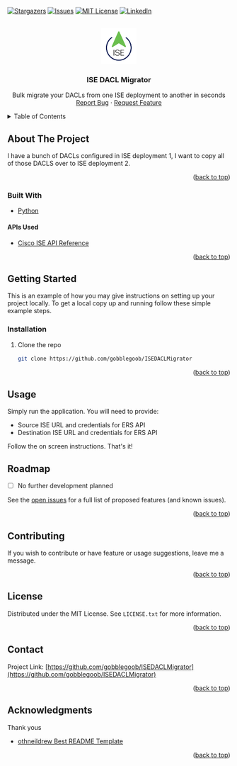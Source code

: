 <div id="top"></div>
<!--
*** Thanks for checking out the Best-README-Template. If you have a suggestion
*** that would make this better, please fork the repo and create a pull request
*** or simply open an issue with the tag "enhancement".
*** Don't forget to give the project a star!
*** Thanks again! Now go create something AMAZING! :D
-->



<!-- PROJECT SHIELDS -->
<!--
*** I'm using markdown "reference style" links for readability.
*** Reference links are enclosed in brackets [ ] instead of parentheses ( ).
*** See the bottom of this document for the declaration of the reference variables
*** for contributors-url, forks-url, etc. This is an optional, concise syntax you may use.
*** https://www.markdownguide.org/basic-syntax/#reference-style-links
-->

[![Stargazers][stars-shield]][stars-url]
[![Issues][issues-shield]][issues-url]
[![MIT License][license-shield]][license-url]
[![LinkedIn][linkedin-shield]][linkedin-url]



<!-- PROJECT LOGO -->
<br />
<div align="center">
  <a href="https://github.com/gobblegoob/ISEDACLMigrator">
    <img src="images/iselogo.png" alt="Logo" height="80">
  </a>

  <h3 align="center">ISE DACL Migrator</h3>

  <p align="center">
    Bulk migrate your DACLs from one ISE deployment to another in seconds
    <br />
    <a href="https://github.com/gobblegoob/ISEDACLMigrator/issues">Report Bug</a>
    ·
    <a href="https://github.com/gobblegoob/ISEDACLMigrator/issues">Request Feature</a>
  </p>
</div>



<!-- TABLE OF CONTENTS -->
<details>
  <summary>Table of Contents</summary>
  <ol>
    <li>
      <a href="#about-the-project">About The Project</a>
      <ul>
        <li><a href="#built-with">Built With</a></li>
      </ul>
    </li>
    <li>
      <a href="#getting-started">Getting Started</a>
      <ul>
        <li><a href="#prerequisites">Prerequisites</a></li>
        <li><a href="#installation">Installation</a></li>
      </ul>
    </li>
    <li><a href="#usage">Usage</a></li>
    <li><a href="#roadmap">Roadmap</a></li>
    <li><a href="#contributing">Contributing</a></li>
    <li><a href="#license">License</a></li>
    <li><a href="#contact">Contact</a></li>
    <li><a href="#acknowledgments">Acknowledgments</a></li>
  </ol>
</details>



<!-- ABOUT THE PROJECT -->
## About The Project

I have a bunch of DACLs configured in ISE deployment 1, I want to copy all of those DACLS over to ISE deployment 2.  

<p align="right">(<a href="#top">back to top</a>)</p>



### Built With

* [Python](https://python.org/)

#### APIs Used
* [Cisco ISE API Reference](https://developer.cisco.com/docs/identity-services-engine/3.0/#!cisco-ise-api-documentation)

<p align="right">(<a href="#top">back to top</a>)</p>



<!-- GETTING STARTED -->
## Getting Started

This is an example of how you may give instructions on setting up your project locally.
To get a local copy up and running follow these simple example steps.
<!--
### Prerequisites

This is an example of how to list things you need to use the software and how to install them.
* npm
  ```sh
  npm install npm@latest -g
  ```
-->

### Installation

1. Clone the repo
   ```sh
   git clone https://github.com/gobblegoob/ISEDACLMigrator
   ```

<p align="right">(<a href="#top">back to top</a>)</p>


<!-- USAGE EXAMPLES -->
## Usage

Simply run the application.  You will need to provide: 
 - Source ISE URL and credentials for ERS API
 - Destination ISE URL and credentials for ERS API

Follow the on screen instructions. That's it!



<!-- ROADMAP -->
## Roadmap

- [ ] No further development planned


See the [open issues](https://github.com/gobblegoob/ISEDACLMigrator/issues) for a full list of proposed features (and known issues).

<p align="right">(<a href="#top">back to top</a>)</p>



<!-- CONTRIBUTING -->
## Contributing

If you wish to contribute or have feature or usage suggestions, leave me a message.

<p align="right">(<a href="#top">back to top</a>)</p>



<!-- LICENSE -->
## License

Distributed under the MIT License. See `LICENSE.txt` for more information.

<p align="right">(<a href="#top">back to top</a>)</p>



<!-- CONTACT -->
## Contact

Project Link: [https://github.com/gobblegoob/ISEDACLMigrator](https://github.com/gobblegoob/ISEDACLMigrator)

<p align="right">(<a href="#top">back to top</a>)</p>



<!-- ACKNOWLEDGMENTS -->
## Acknowledgments


Thank yous

* [othneildrew Best README Template](https://img.shields.io/github/stars/othneildrew/)


<p align="right">(<a href="#top">back to top</a>)</p>



<!-- MARKDOWN LINKS & IMAGES -->
<!-- https://www.markdownguide.org/basic-syntax/#reference-style-links -->
[contributors-shield]: https://img.shields.io/github/contributors/othneildrew/Best-README-Template.svg?style=for-the-badge
[contributors-url]: https://github.com/gobblegoob/ISEDACLMigrator/graphs/contributors
[forks-shield]: https://img.shields.io/github/forks/othneildrew/Best-README-Template.svg?style=for-the-badge
[forks-url]: https://github.com/gobblegoob/ISEDACLMigrator/network/members
[stars-shield]: https://img.shields.io/github/stars/othneildrew/Best-README-Template.svg?style=for-the-badge
[stars-url]: https://github.com/gobblegoob/SNA-Automatron/stargazers
[issues-shield]: https://img.shields.io/github/issues/othneildrew/Best-README-Template.svg?style=for-the-badge
[issues-url]: https://github.com/gobblegoob/SNA-Automatron/issues
[license-shield]: https://img.shields.io/github/license/othneildrew/Best-README-Template.svg?style=for-the-badge
[license-url]: https://github.com/gobblegoob/SNA-Automatron/blob/main/LICENSE
[linkedin-shield]: https://img.shields.io/badge/-LinkedIn-black.svg?style=for-the-badge&logo=linkedin&colorB=555
[linkedin-url]: https://linkedin.com/in/
[product-screenshot]: images/screenshot.png
